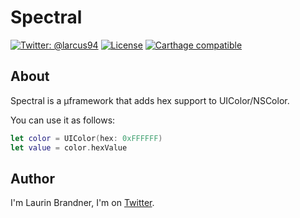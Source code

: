 # Spectral

[![Twitter: @larcus94](https://img.shields.io/badge/contact-@larcus94-blue.svg?style=flat)](https://twitter.com/larcus94)
[![License](http://img.shields.io/badge/license-MIT-green.svg?style=flat)](https://github.com/larcus94/ImagePickerSheetController/blob/master/LICENSE)
[![Carthage compatible](https://img.shields.io/badge/Carthage-compatible-4BC51D.svg?style=flat)](https://github.com/Carthage/Carthage)

## About
Spectral is a µframework that adds hex support to UIColor/NSColor.

You can use it as follows:
```swift
let color = UIColor(hex: 0xFFFFFF)
let value = color.hexValue
```

## Author
I'm Laurin Brandner, I'm on [Twitter](https://twitter.com/larcus94).
